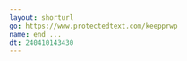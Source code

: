 ```yaml
---
layout: shorturl
go: https://www.protectedtext.com/keepprwp
name: end ... 
dt: 240410143430
---
```

